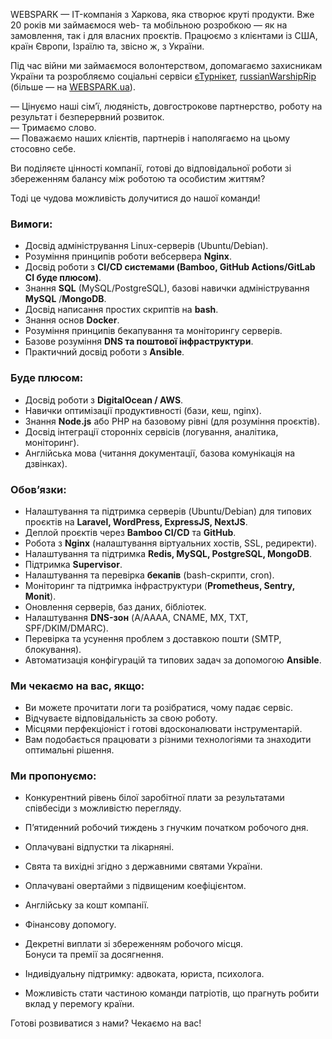 WEBSPARK — IT-компанія з Харкова, яка створює круті продукти. Вже 20 років ми
займаємося web- та мобільною розробкою — як на замовлення, так і для власних
проєктів. Працюємо з клієнтами із США, країн Європи, Ізраїлю та, звісно ж, з
України.

Під час війни ми займаємося волонтерством, допомагаємо захисникам України та
розробляємо соціальні сервіси [єТурнікет](https://eturniket.com/),
[russianWarshipRip](https://russianwarship.rip/) (більше — на
[WEBSPARK.ua](http://webspark.ua)).

— Цінуємо наші сім’ї, людяність, довгострокове партнерство, роботу на
результат і безперервний розвиток.  
— Тримаємо слово.  
— Поважаємо наших клієнтів, партнерів і наполягаємо на цьому стосовно себе.

Ви поділяєте цінності компанії, готові до відповідальної роботи зі збереженням
балансу між роботою та особистим життям?

Тоді це чудова можливість долучитися до нашої команди!

### **Вимоги:**

  * Досвід адміністрування Linux-серверів (Ubuntu/Debian).
  * Розуміння принципів роботи вебсервера **Nginx**.
  * Досвід роботи з **CI/CD системами (Bamboo, GitHub Actions/GitLab CI буде плюсом)**.
  * Знання **SQL** (MySQL/PostgreSQL), базові навички адміністрування **MySQL** /**MongoDB**.
  * Досвід написання простих скриптів на **bash**.
  * Знання основ **Docker**.
  * Розуміння принципів бекапування та моніторингу серверів.
  * Базове розуміння **DNS та поштової інфраструктури**.
  * Практичний досвід роботи з **Ansible**.

### **Буде плюсом:**

  * Досвід роботи з **DigitalOcean / AWS**.
  * Навички оптимізації продуктивності (бази, кеш, nginx).
  * Знання **Node.js** або PHP на базовому рівні (для розуміння проєктів).
  * Досвід інтеграції сторонніх сервісів (логування, аналітика, моніторинг).
  * Англійська мова (читання документації, базова комунікація на дзвінках).

### **Обов’язки:**

  * Налаштування та підтримка серверів (Ubuntu/Debian) для типових проєктів на **Laravel, WordPress, ExpressJS, NextJS**.
  * Деплой проєктів через **Bamboo CI/CD** та **GitHub**.
  * Робота з **Nginx** (налаштування віртуальних хостів, SSL, редиректи).
  * Налаштування та підтримка **Redis, MySQL, PostgreSQL, MongoDB**.
  * Підтримка **Supervisor**.
  * Налаштування та перевірка **бекапів** (bash-скрипти, cron).
  * Моніторинг та підтримка інфраструктури (**Prometheus, Sentry, Monit**).
  * Оновлення серверів, баз даних, бібліотек.
  * Налаштування **DNS-зон** (A/AAAA, CNAME, MX, TXT, SPF/DKIM/DMARC).
  * Перевірка та усунення проблем з доставкою пошти (SMTP, блокування).
  * Автоматизація конфігурацій та типових задач за допомогою **Ansible**.

### **Ми чекаємо на вас, якщо:**

  * Ви можете прочитати логи та розібратися, чому падає сервіс.
  * Відчуваєте відповідальність за свою роботу.
  * Місцями перфекціоніст і готові вдосконалювати інструментарій.
  * Вам подобається працювати з різними технологіями та знаходити оптимальні рішення.

### **Ми пропонуємо:**

  * Конкурентний рівень білої заробітної плати за результатами співбесіди з можливістю перегляду.
  * П’ятиденний робочий тиждень з гнучким початком робочого дня.
  * Оплачувані відпустки та лікарняні.
  * Свята та вихідні згідно з державними святами України.
  * Оплачувані овертайми з підвищеним коефіцієнтом.
  * Англійську за кошт компанії.
  * Фінансову допомогу.
  * Декретні виплати зі збереженням робочого місця.  
Бонуси та премії за досягнення.

  * Індивідуальну підтримку: адвоката, юриста, психолога.
  * Можливість стати частиною команди патріотів, що прагнуть робити вклад у перемогу країни.

Готові розвиватися з нами? Чекаємо на вас!